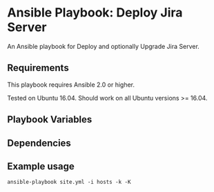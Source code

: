 # Ansible Playbook: Deploy Jira Server

An Ansible playbook for Deploy and optionally Upgrade Jira Server. 

## Requirements

This playbook requires Ansible 2.0 or higher.

Tested on Ubuntu 16.04. Should work on all Ubuntu versions >= 16.04.

## Playbook Variables



## Dependencies



## Example usage

``` shell
ansible-playbook site.yml -i hosts -k -K
```